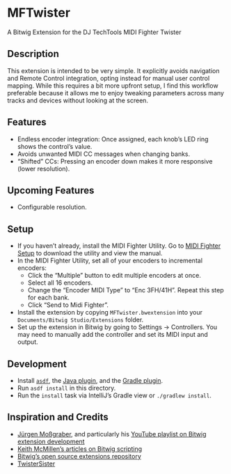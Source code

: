# MFTwister

A Bitwig Extension for the DJ TechTools MIDI Fighter Twister

## Description

This extension is intended to be very simple. It explicitly avoids navigation and Remote Control integration, opting instead for manual user control mapping. While this requires a bit more upfront setup, I find this workflow preferable because it allows me to enjoy tweaking parameters across many tracks and devices without looking at the screen.

## Features

- Endless encoder integration: Once assigned, each knob’s LED ring shows the control’s value.
- Avoids unwanted MIDI CC messages when changing banks.
- “Shifted” CCs: Pressing an encoder down makes it more responsive (lower resolution).

## Upcoming Features

- Configurable resolution.

## Setup

- If you haven’t already, install the MIDI Fighter Utility. Go to [MIDI Fighter Setup](https://store.djtechtools.com/pages/midi-fighter-setup#MFT) to download the utility and view the manual.
- In the MIDI Fighter Utility, set all of your encoders to incremental encoders:
  - Click the “Multiple” button to edit multiple encoders at once.
  - Select all 16 encoders.
  - Change the “Encoder MIDI Type” to “Enc 3FH/41H”. Repeat this step for each bank.
  - Click “Send to Midi Fighter”.
- Install the extension by copying `MFTwister.bwextension` into your `Documents/Bitwig Studio/Extensions` folder.
- Set up the extension in Bitwig by going to Settings → Controllers. You may need to manually add the controller and set its MIDI input and output.

## Development

- Install [`asdf`](https://asdf-vm.com/), the [Java plugin](https://github.com/halcyon/asdf-java), and the [Gradle plugin](https://github.com/rfrancis/asdf-gradle).
- Run `asdf install` in this directory.
- Run the `install` task via IntelliJ’s Gradle view or `./gradlew install`.

## Inspiration and Credits

- [Jürgen Moßgraber](https://www.mossgrabers.de/), and particularly his [YouTube playlist on Bitwig extension development](https://www.youtube.com/playlist?list=PLqRWeSPiYQ66KBGONBenPv1O3luQCFQR2)
- [Keith McMillen’s articles on Bitwig scripting](https://www.keithmcmillen.com/category/blog/tutorials/bitwig-studio/)
- [Bitwig’s open source extensions repository](https://github.com/bitwig/bitwig-extensions)
- [TwisterSister](https://github.com/dozius/TwisterSister)
